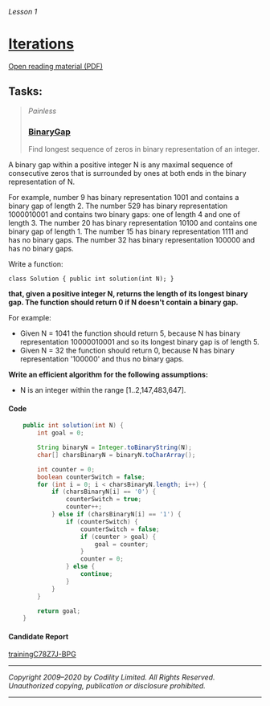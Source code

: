 _Lesson 1_

# [Iterations](https://app.codility.com/programmers/lessons/1-iterations/)  

[Open reading material (PDF)](https://codility.com/media/train/Iterations.pdf)

## Tasks:
> _Painless_  
> ### [BinaryGap](https://app.codility.com/programmers/lessons/1-iterations/binary_gap/)  
> Find longest sequence of zeros in binary representation of an integer.

A binary gap within a positive integer N is any maximal sequence of consecutive zeros that is surrounded by ones at both ends in the binary representation of N.

For example, number 9 has binary representation 1001 and contains a binary gap of length 2. The number 529 has binary representation 1000010001 and contains two binary gaps: one of length 4 and one of length 3. The number 20 has binary representation 10100 and contains one binary gap of length 1. The number 15 has binary representation 1111 and has no binary gaps. The number 32 has binary representation 100000 and has no binary gaps.

Write a function:

`class Solution { public int solution(int N); }`

**that, given a positive integer N, returns the length of its longest binary gap. The function should return 0 if N doesn't contain a binary gap.**

For example:  
* Given N = 1041 the function should return 5, because N has binary representation 10000010001 and so its longest binary gap is of length 5. 
* Given N = 32 the function should return 0, because N has binary representation '100000' and thus no binary gaps.

**Write an efficient algorithm for the following assumptions:**

* N is an integer within the range [1..2,147,483,647].

#### Code
```java:BinaryGap.java
    public int solution(int N) {
        int goal = 0;

        String binaryN = Integer.toBinaryString(N);
        char[] charsBinaryN = binaryN.toCharArray();

        int counter = 0;
        boolean counterSwitch = false;
        for (int i = 0; i < charsBinaryN.length; i++) {
            if (charsBinaryN[i] == '0') {
                counterSwitch = true;
                counter++;
            } else if (charsBinaryN[i] == '1') {
                if (counterSwitch) {
                    counterSwitch = false;
                    if (counter > goal) {
                        goal = counter;
                    }
                    counter = 0;
                } else {
                    continue;
                }
            }
        }

        return goal;
    }
```

#### Candidate Report
[trainingC78Z7J-BPG](https://app.codility.com/demo/results/trainingC78Z7J-BPG/)
***

_Copyright 2009–2020 by Codility Limited. All Rights Reserved. Unauthorized copying, publication or disclosure prohibited._
***